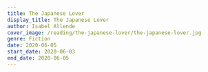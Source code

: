 ```yaml
---
title: The Japanese Lover
display_title: The Japanese Lover
author: Isabel Allende
cover_image: /reading/the-japanese-lover/the-japanese-lover.jpg
genre: Fiction
date: 2020-06-05
start_date: 2020-06-03
end_date: 2020-06-05
---
```

